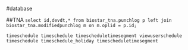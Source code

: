 #database

##TNA
`select id,devdt,* from biostar_tna.punchlog p left join biostar_tna.modifiedpunchlog m on m.oplid = p.id;`

`timeschedule timeschedule timescheduletimesegment viewuserschedule timeschedule timeschedule_holiday timescheduletimesegment`
